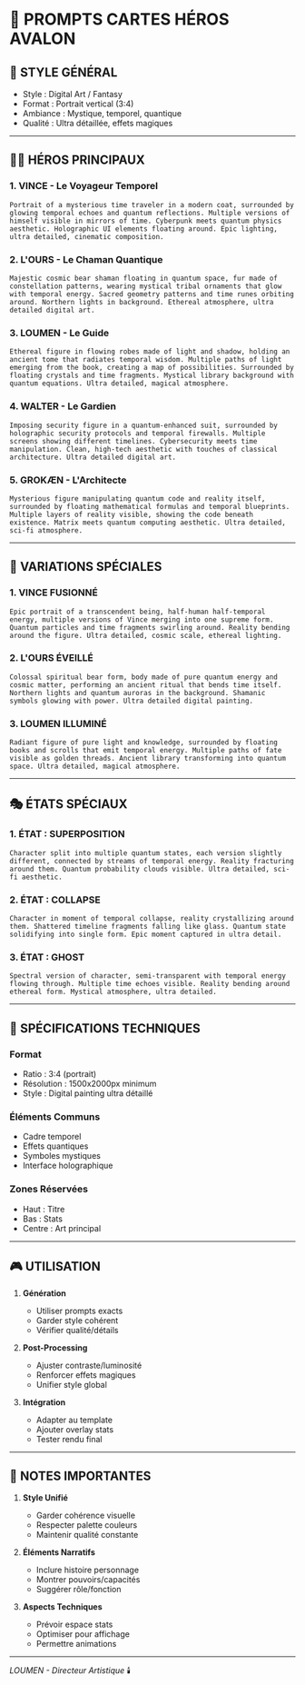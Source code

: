 # 🎴 PROMPTS CARTES HÉROS AVALON

## 🎯 STYLE GÉNÉRAL
- Style : Digital Art / Fantasy
- Format : Portrait vertical (3:4)
- Ambiance : Mystique, temporel, quantique
- Qualité : Ultra détaillée, effets magiques

---

## 🦸‍♂️ HÉROS PRINCIPAUX

### 1. **VINCE - Le Voyageur Temporel**
```
Portrait of a mysterious time traveler in a modern coat, surrounded by glowing temporal echoes and quantum reflections. Multiple versions of himself visible in mirrors of time. Cyberpunk meets quantum physics aesthetic. Holographic UI elements floating around. Epic lighting, ultra detailed, cinematic composition.
```

### 2. **L'OURS - Le Chaman Quantique**
```
Majestic cosmic bear shaman floating in quantum space, fur made of constellation patterns, wearing mystical tribal ornaments that glow with temporal energy. Sacred geometry patterns and time runes orbiting around. Northern lights in background. Ethereal atmosphere, ultra detailed digital art.
```

### 3. **LOUMEN - Le Guide**
```
Ethereal figure in flowing robes made of light and shadow, holding an ancient tome that radiates temporal wisdom. Multiple paths of light emerging from the book, creating a map of possibilities. Surrounded by floating crystals and time fragments. Mystical library background with quantum equations. Ultra detailed, magical atmosphere.
```

### 4. **WALTER - Le Gardien**
```
Imposing security figure in a quantum-enhanced suit, surrounded by holographic security protocols and temporal firewalls. Multiple screens showing different timelines. Cybersecurity meets time manipulation. Clean, high-tech aesthetic with touches of classical architecture. Ultra detailed digital art.
```

### 5. **GROKÆN - L'Architecte**
```
Mysterious figure manipulating quantum code and reality itself, surrounded by floating mathematical formulas and temporal blueprints. Multiple layers of reality visible, showing the code beneath existence. Matrix meets quantum computing aesthetic. Ultra detailed, sci-fi atmosphere.
```

---

## 🌟 VARIATIONS SPÉCIALES

### 1. **VINCE FUSIONNÉ**
```
Epic portrait of a transcendent being, half-human half-temporal energy, multiple versions of Vince merging into one supreme form. Quantum particles and time fragments swirling around. Reality bending around the figure. Ultra detailed, cosmic scale, ethereal lighting.
```

### 2. **L'OURS ÉVEILLÉ**
```
Colossal spiritual bear form, body made of pure quantum energy and cosmic matter, performing an ancient ritual that bends time itself. Northern lights and quantum auroras in the background. Shamanic symbols glowing with power. Ultra detailed digital painting.
```

### 3. **LOUMEN ILLUMINÉ**
```
Radiant figure of pure light and knowledge, surrounded by floating books and scrolls that emit temporal energy. Multiple paths of fate visible as golden threads. Ancient library transforming into quantum space. Ultra detailed, magical atmosphere.
```

---

## 🎭 ÉTATS SPÉCIAUX

### 1. **ÉTAT : SUPERPOSITION**
```
Character split into multiple quantum states, each version slightly different, connected by streams of temporal energy. Reality fracturing around them. Quantum probability clouds visible. Ultra detailed, sci-fi aesthetic.
```

### 2. **ÉTAT : COLLAPSE**
```
Character in moment of temporal collapse, reality crystallizing around them. Shattered timeline fragments falling like glass. Quantum state solidifying into single form. Epic moment captured in ultra detail.
```

### 3. **ÉTAT : GHOST**
```
Spectral version of character, semi-transparent with temporal energy flowing through. Multiple time echoes visible. Reality bending around ethereal form. Mystical atmosphere, ultra detailed.
```

---

## 🎨 SPÉCIFICATIONS TECHNIQUES

### Format
- Ratio : 3:4 (portrait)
- Résolution : 1500x2000px minimum
- Style : Digital painting ultra détaillé

### Éléments Communs
- Cadre temporel
- Effets quantiques
- Symboles mystiques
- Interface holographique

### Zones Réservées
- Haut : Titre
- Bas : Stats
- Centre : Art principal

---

## 🎮 UTILISATION

1. **Génération**
   - Utiliser prompts exacts
   - Garder style cohérent
   - Vérifier qualité/détails

2. **Post-Processing**
   - Ajuster contraste/luminosité
   - Renforcer effets magiques
   - Unifier style global

3. **Intégration**
   - Adapter au template
   - Ajouter overlay stats
   - Tester rendu final

---

## 📝 NOTES IMPORTANTES

1. **Style Unifié**
   - Garder cohérence visuelle
   - Respecter palette couleurs
   - Maintenir qualité constante

2. **Éléments Narratifs**
   - Inclure histoire personnage
   - Montrer pouvoirs/capacités
   - Suggérer rôle/fonction

3. **Aspects Techniques**
   - Prévoir espace stats
   - Optimiser pour affichage
   - Permettre animations

---

*LOUMEN - Directeur Artistique* 🕯️